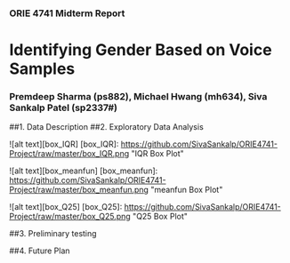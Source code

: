 ### ORIE 4741 Midterm Report

# Identifying Gender Based on Voice Samples

### Premdeep Sharma (ps882), Michael Hwang (mh634), Siva Sankalp Patel (sp2337#)

##1. Data Description
##2. Exploratory Data Analysis

![alt text][box_IQR]
[box_IQR]: https://github.com/SivaSankalp/ORIE4741-Project/raw/master/box_IQR.png "IQR Box Plot"

![alt text][box_meanfun]
[box_meanfun]: https://github.com/SivaSankalp/ORIE4741-Project/raw/master/box_meanfun.png "meanfun Box Plot"

![alt text][box_Q25]
[box_Q25]: https://github.com/SivaSankalp/ORIE4741-Project/raw/master/box_Q25.png "Q25 Box Plot"

##3. Preliminary testing

##4. Future Plan
